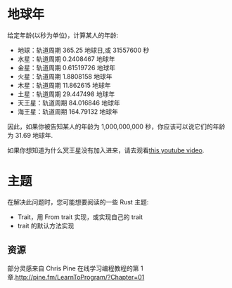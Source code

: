 # 地球年

给定年龄(以秒为单位)，计算某人的年龄:

- 地球：轨道周期 365.25 地球日,或 31557600 秒
- 水星：轨道周期 0.2408467 地球年
- 金星：轨道周期 0.61519726 地球年
- 火星：轨道周期 1.8808158 地球年
- 木星：轨道周期 11.862615 地球年
- 土星：轨道周期 29.447498 地球年
- 天王星：轨道周期 84.016846 地球年
- 海王星：轨道周期 164.79132 地球年

因此，如果你被告知某人的年龄为 1,000,000,000 秒，你应该可以说它们的年龄为 31.69 地球年.

如果你想知道为什么冥王星没有加入进来，请去观看[this youtube video](http://www.youtube.com/watch?v=Z_2gbGXzFbs).

# 主题

在解决此问题时，您可能想要阅读的一些 Rust 主题:

- Trait，用 From trait 实现，或实现自己的 trait
- trait 的默认方法实现

[help-page]: https://exercism.io/tracks/rust/learning
[modules]: https://doc.rust-lang.org/book/ch07-00-modules.html
[cargo]: https://doc.rust-lang.org/book/ch14-00-more-about-cargo.html
[rust-tests]: https://doc.rust-lang.org/book/ch11-02-running-tests.html

## 资源

部分灵感来自 Chris Pine 在线学习编程教程的第 1 章.<http://pine.fm/LearnToProgram/?Chapter=01>
